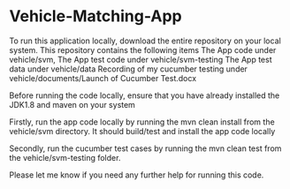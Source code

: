 # Vehicle-Matching-App

To run this application locally, download the entire repository on your local system.
This repository contains the following items
The App code under vehicle/svm,
The App test code under vehicle/svm-testing
The App test data under vehicle/data
Recording of my cucumber testing under vehicle/documents/Launch of Cucumber Test.docx

Before running the code locally, ensure that you have already installed the JDK1.8 and maven on your system

Firstly, run the app code locally by running the mvn clean install from the vehicle/svm directory. It should build/test and install the app code locally

Secondly, run the cucumber test cases by running the mvn clean test from the vehicle/svm-testing folder.

Please let me know if you need any further help for running this code.
